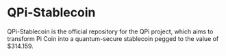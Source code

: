 # QPi-Stablecoin
QPi-Stablecoin is the official repository for the QPi project, which aims to transform Pi Coin into a quantum-secure stablecoin pegged to the value of $314.159.
